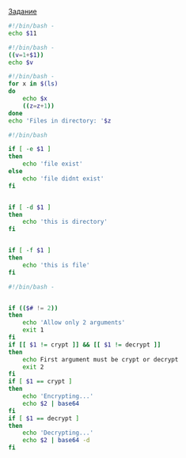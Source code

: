 [Задание](https://github.com/netology-code/ibos-homeworks/tree/v2/05_shell)

```bash
#!/bin/bash -
echo $11
```


```bash
#!/bin/bash -
((v=1+$1))
echo $v
```


```bash
#!/bin/bash -
for x in $(ls)
do 
	echo $x
	((z=z+1))
done
echo 'Files in directory: '$z
```


```bash
#!/bin/bash

if [ -e $1 ]
then
	echo 'file exist'
else
	echo 'file didnt exist'
fi


if [ -d $1 ]
then
	echo 'this is directory'
fi


if [ -f $1 ]
then
	echo 'this is file'
fi


```


```bash
#!/bin/bash -


if (($# != 2))
then
	echo 'Allow only 2 arguments'
	exit 1
fi
if [[ $1 != crypt ]] && [[ $1 != decrypt ]]
then
	echo First argument must be crypt or decrypt
	exit 2
fi
if [ $1 == crypt ]
then
	echo 'Encrypting...'
	echo $2 | base64
fi
if [ $1 == decrypt ]
then 
	echo 'Decrypting...'
	echo $2 | base64 -d
fi
```